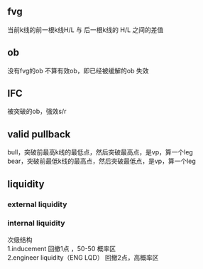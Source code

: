 ## fvg
当前k线的前一根k线H/L 与 后一根k线的 H/L 之间的差值  

## ob 
没有fvg的ob 不算有效ob，即已经被缓解的ob 失效

## IFC
被突破的ob，强效s/r

## valid pullback
bull，突破前最高k线的最低点，然后突破最高点，是vp，算一个leg  
bear，突破前最低k线的最高点，然后突破最低点，是vp，算一个leg

## liquidity
### external liquidity
### internal liquidity
次级结构  
1.inducement   回撤1点 ，50-50 概率区  
2.engineer liquidity（ENG LQD）  回撤2点，高概率区  